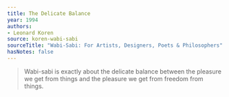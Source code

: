 ```yaml
---
title: The Delicate Balance
year: 1994
authors:
- Leonard Koren
source: koren-wabi-sabi
sourceTitle: "Wabi-Sabi: For Artists, Designers, Poets & Philosophers"
hasNotes: false
---
```


> Wabi-sabi is exactly about the delicate balance between the pleasure we get from things and the pleasure we get from freedom from things.
